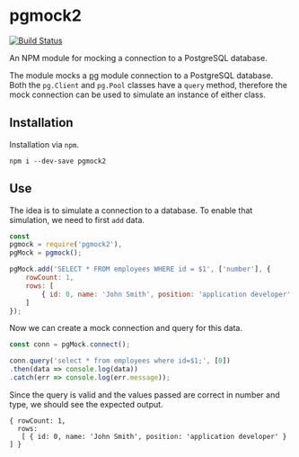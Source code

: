 pgmock2
=======

[![Build Status](https://travis-ci.com/jfavrod/pgmock2.svg?branch=master)](https://travis-ci.org/jfavrod/pgmock2)

An NPM module for mocking a connection to a PostgreSQL database.

The module mocks a [pg](https://www.npmjs.com/package/pg) module
connection to a PostgreSQL database. Both the `pg.Client` and `pg.Pool`
classes have a `query` method, therefore the mock connection can be
used to simulate an instance of either class.


Installation
------------
Installation via `npm`.
```
npm i --dev-save pgmock2
```

Use
---
The idea is to simulate a connection to a database. To enable that
simulation, we need to first `add` data.

```javascript
const
pgmock = require('pgmock2'),
pgMock = pgmock();

pgMock.add('SELECT * FROM employees WHERE id = $1', ['number'], {
    rowCount: 1,
    rows: [
        { id: 0, name: 'John Smith', position: 'application developer' }
    ]
});
```

Now we can create a mock connection and query for this data.

```javascript
const conn = pgMock.connect();

conn.query('select * from employees where id=$1;', [0])
.then(data => console.log(data))
.catch(err => console.log(err.message));
```

Since the query is valid and the values passed are correct in number
and type, we should see the expected output.

```
{ rowCount: 1,
  rows:
   [ { id: 0, name: 'John Smith', position: 'application developer' } ] }
```
